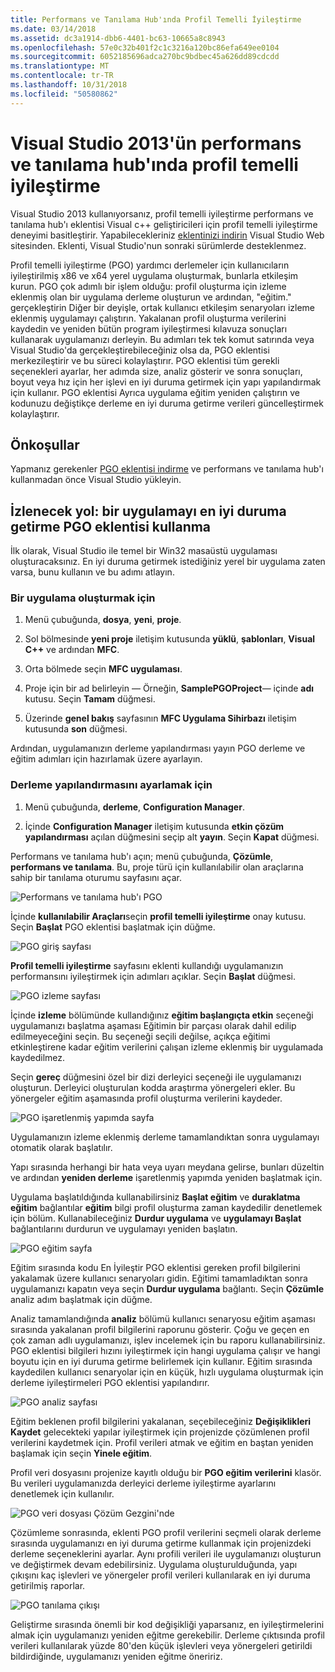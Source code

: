 ```yaml
---
title: Performans ve Tanılama Hub'ında Profil Temelli İyileştirme
ms.date: 03/14/2018
ms.assetid: dc3a1914-dbb6-4401-bc63-10665a8c8943
ms.openlocfilehash: 57e0c32b401f2c1c3216a120bc86efa649ee0104
ms.sourcegitcommit: 6052185696adca270bc9bdbec45a626dd89cdcdd
ms.translationtype: MT
ms.contentlocale: tr-TR
ms.lasthandoff: 10/31/2018
ms.locfileid: "50580862"
---
```

# <a name="profile-guided-optimization-in-the-visual-studio-2013-performance-and-diagnostics-hub"></a>Visual Studio 2013'ün performans ve tanılama hub'ında profil temelli iyileştirme

Visual Studio 2013 kullanıyorsanız, profil temelli iyileştirme performans ve tanılama hub'ı eklentisi Visual c++ geliştiricileri için profil temelli iyileştirme deneyimi basitleştirir. Yapabilecekleriniz [eklentinizi indirin](https://marketplace.visualstudio.com/items?itemName=ProfileGuidedOptimizationTeam.ProfileGuidedOptimizationforVisualC) Visual Studio Web sitesinden. Eklenti, Visual Studio'nun sonraki sürümlerde desteklenmez.

Profil temelli iyileştirme (PGO) yardımcı derlemeler için kullanıcıların iyileştirilmiş x86 ve x64 yerel uygulama oluşturmak, bunlarla etkileşim kurun. PGO çok adımlı bir işlem olduğu: profil oluşturma için izleme eklenmiş olan bir uygulama derleme oluşturun ve ardından, "eğitim." gerçekleştirin Diğer bir deyişle, ortak kullanıcı etkileşim senaryoları izleme eklenmiş uygulamayı çalıştırın. Yakalanan profil oluşturma verilerini kaydedin ve yeniden bütün program iyileştirmesi kılavuza sonuçları kullanarak uygulamanızı derleyin. Bu adımları tek tek komut satırında veya Visual Studio'da gerçekleştirebileceğiniz olsa da, PGO eklentisi merkezileştirir ve bu süreci kolaylaştırır. PGO eklentisi tüm gerekli seçenekleri ayarlar, her adımda size, analiz gösterir ve sonra sonuçları, boyut veya hız için her işlevi en iyi duruma getirmek için yapı yapılandırmak için kullanır. PGO eklentisi Ayrıca uygulama eğitim yeniden çalıştırın ve kodunuzu değiştikçe derleme en iyi duruma getirme verileri güncelleştirmek kolaylaştırır.

## <a name="prerequisites"></a>Önkoşullar

Yapmanız gerekenler [PGO eklentisi indirme](https://marketplace.visualstudio.com/items?itemName=ProfileGuidedOptimizationTeam.ProfileGuidedOptimizationforVisualC) ve performans ve tanılama hub'ı kullanmadan önce Visual Studio yükleyin.

## <a name="walkthrough-using-the-pgo-plug-in-to-optimize-an-app"></a>İzlenecek yol: bir uygulamayı en iyi duruma getirme PGO eklentisi kullanma

İlk olarak, Visual Studio ile temel bir Win32 masaüstü uygulaması oluşturacaksınız. En iyi duruma getirmek istediğiniz yerel bir uygulama zaten varsa, bunu kullanın ve bu adımı atlayın.

### <a name="to-create-an-app"></a>Bir uygulama oluşturmak için

1. Menü çubuğunda, **dosya**, **yeni**, **proje**.

1. Sol bölmesinde **yeni proje** iletişim kutusunda **yüklü**, **şablonları**, **Visual C++** ve ardından  **MFC**.

1. Orta bölmede seçin **MFC uygulaması**.

1. Proje için bir ad belirleyin — Örneğin, **SamplePGOProject**— içinde **adı** kutusu. Seçin **Tamam** düğmesi.

1. Üzerinde **genel bakış** sayfasının **MFC Uygulama Sihirbazı** iletişim kutusunda **son** düğmesi.

Ardından, uygulamanızın derleme yapılandırması yayın PGO derleme ve eğitim adımları için hazırlamak üzere ayarlayın.

### <a name="to-set-the-build-configuration"></a>Derleme yapılandırmasını ayarlamak için

1. Menü çubuğunda, **derleme**, **Configuration Manager**.

1. İçinde **Configuration Manager** iletişim kutusunda **etkin çözüm yapılandırması** açılan düğmesini seçip alt **yayın**. Seçin **Kapat** düğmesi.

Performans ve tanılama hub'ı açın; menü çubuğunda, **Çözümle**, **performans ve tanılama**. Bu, proje türü için kullanılabilir olan araçlarına sahip bir tanılama oturumu sayfasını açar.

![Performans ve tanılama hub'ı PGO](../../build/reference/media/pgofig0hub.png "PGOFig0Hub")

İçinde **kullanılabilir Araçları**seçin **profil temelli iyileştirme** onay kutusu. Seçin **Başlat** PGO eklentisi başlatmak için düğme.

![PGO giriş sayfası](../../build/reference/media/pgofig1start.png "PGOFig1Start")

**Profil temelli iyileştirme** sayfasını eklenti kullandığı uygulamanızın performansını iyileştirmek için adımları açıklar. Seçin **Başlat** düğmesi.

![PGO izleme sayfası](../../build/reference/media/pgofig2instrument.png "PGOFig2Instrument")

İçinde **izleme** bölümünde kullandığınız **eğitim başlangıçta etkin** seçeneği uygulamanızı başlatma aşaması Eğitimin bir parçası olarak dahil edilip edilmeyeceğini seçin. Bu seçeneği seçili değilse, açıkça eğitimi etkinleştirene kadar eğitim verilerini çalışan izleme eklenmiş bir uygulamada kaydedilmez.

Seçin **gereç** düğmesini özel bir dizi derleyici seçeneği ile uygulamanızı oluşturun. Derleyici oluşturulan kodda araştırma yönergeleri ekler. Bu yönergeler eğitim aşamasında profil oluşturma verilerini kaydeder.

![PGO işaretlenmiş yapımda sayfa](../../build/reference/media/pgofig3build.PNG "PGOFig3Build")

Uygulamanızın izleme eklenmiş derleme tamamlandıktan sonra uygulamayı otomatik olarak başlatılır.

Yapı sırasında herhangi bir hata veya uyarı meydana gelirse, bunları düzeltin ve ardından **yeniden derleme** işaretlenmiş yapımda yeniden başlatmak için.

Uygulama başlatıldığında kullanabilirsiniz **Başlat eğitim** ve **duraklatma eğitim** bağlantılar **eğitim** bilgi profil oluşturma zaman kaydedilir denetlemek için bölüm. Kullanabileceğiniz **Durdur uygulama** ve **uygulamayı Başlat** bağlantılarını durdurun ve uygulamayı yeniden başlatın.

![PGO eğitim sayfa](../../build/reference/media/pgofig4training.PNG "PGOFig4Training")

Eğitim sırasında kodu En İyileştir PGO eklentisi gereken profil bilgilerini yakalamak üzere kullanıcı senaryoları gidin. Eğitimi tamamladıktan sonra uygulamanızı kapatın veya seçin **Durdur uygulama** bağlantı. Seçin **Çözümle** analiz adım başlatmak için düğme.

Analiz tamamlandığında **analiz** bölümü kullanıcı senaryosu eğitim aşaması sırasında yakalanan profil bilgilerini raporunu gösterir. Çoğu ve geçen en çok zaman adlı uygulamanızı, işlev incelemek için bu raporu kullanabilirsiniz. PGO eklentisi bilgileri hızını iyileştirmek için hangi uygulama çalışır ve hangi boyutu için en iyi duruma getirme belirlemek için kullanır. Eğitim sırasında kaydedilen kullanıcı senaryolar için en küçük, hızlı uygulama oluşturmak için derleme iyileştirmeleri PGO eklentisi yapılandırır.

![PGO analiz sayfası](../../build/reference/media/pgofig5analyze.png "PGOFig5Analyze")

Eğitim beklenen profil bilgilerini yakalanan, seçebileceğiniz **Değişiklikleri Kaydet** gelecekteki yapılar iyileştirmek için projenizde çözümlenen profil verilerini kaydetmek için. Profil verileri atmak ve eğitim en baştan yeniden başlamak için seçin **Yinele eğitim**.

Profil veri dosyasını projenize kayıtlı olduğu bir **PGO eğitim verilerini** klasör. Bu verileri uygulamanızda derleyici derleme iyileştirme ayarlarını denetlemek için kullanılır.

![PGO veri dosyası Çözüm Gezgini'nde](../../build/reference/media/pgofig6data.png "PGOFig6Data")

Çözümleme sonrasında, eklenti PGO profil verilerini seçmeli olarak derleme sırasında uygulamanızı en iyi duruma getirme kullanmak için projenizdeki derleme seçeneklerini ayarlar. Aynı profili verileri ile uygulamanızı oluşturun ve değiştirmek devam edebilirsiniz. Uygulama oluşturulduğunda, yapı çıkışını kaç işlevleri ve yönergeler profil verileri kullanılarak en iyi duruma getirilmiş raporlar.

![PGO tanılama çıkışı](../../build/reference/media/pgofig7diagnostics.png "PGOFig7Diagnostics")

Geliştirme sırasında önemli bir kod değişikliği yaparsanız, en iyileştirmelerini almak için uygulamanızı yeniden eğitme gerekebilir. Derleme çıktısında profil verileri kullanılarak yüzde 80'den küçük işlevleri veya yönergeleri getirildi bildirdiğinde, uygulamanızı yeniden eğitme öneririz.